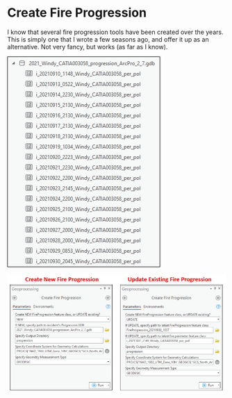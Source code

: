 # Create Fire Progression

I know that several fire progression tools have been created over the years. This is simply one that I wrote a few seasons ago, and offer it up as an alternative. Not very fancy, but works (as far as I know).


![screenshot_CreateFireProgression_1.png](/docs/screenshot_CreateFireProgression_1.png?raw=true)

![screenshot_CreateFireProgression_2.png](/docs/screenshot_CreateFireProgression_2.png?raw=true)
